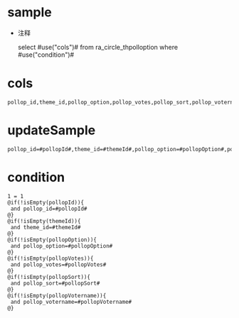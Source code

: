 sample
===
* 注释

	select #use("cols")# from ra_circle_thpolloption  where  #use("condition")#

cols
===
	pollop_id,theme_id,pollop_option,pollop_votes,pollop_sort,pollop_votername

updateSample
===
	
	pollop_id=#pollopId#,theme_id=#themeId#,pollop_option=#pollopOption#,pollop_votes=#pollopVotes#,pollop_sort=#pollopSort#,pollop_votername=#pollopVotername#

condition
===

	1 = 1  
	@if(!isEmpty(pollopId)){
	 and pollop_id=#pollopId#
	@}
	@if(!isEmpty(themeId)){
	 and theme_id=#themeId#
	@}
	@if(!isEmpty(pollopOption)){
	 and pollop_option=#pollopOption#
	@}
	@if(!isEmpty(pollopVotes)){
	 and pollop_votes=#pollopVotes#
	@}
	@if(!isEmpty(pollopSort)){
	 and pollop_sort=#pollopSort#
	@}
	@if(!isEmpty(pollopVotername)){
	 and pollop_votername=#pollopVotername#
	@}
	
	
